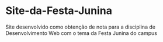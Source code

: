 # Site-da-Festa-Junina
Site desenvolvido como obtenção de nota para a disciplina de Desenvolvimento Web com o tema da Festa Junina do campus
